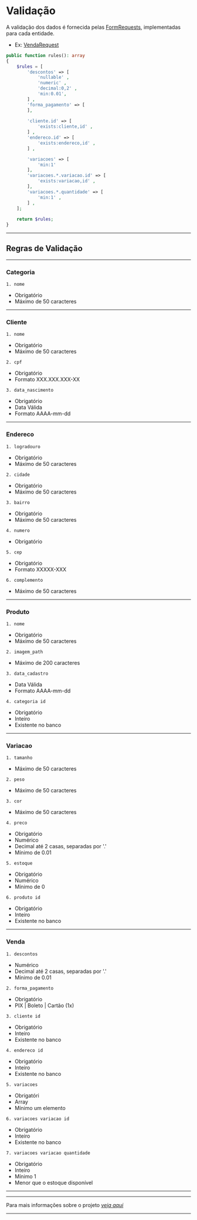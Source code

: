 
# Validação

A validação dos dados é fornecida pelas [FormRequests](/src/app/Http/Requests/), implementadas para cada entidade.

- Ex: [VendaRequest](/src/app/Http/Requests/VendaRequest.php)
```php
public function rules(): array
{
    $rules = [
        'descontos' => [
            'nullable' ,
            'numeric' ,      
            'decimal:0,2' ,
            'min:0.01',
        ] ,
        'forma_pagamento' => [
        ],
        
        'cliente.id' => [
            'exists:cliente,id' ,
        ] ,
        'endereco.id' => [
            'exists:endereco,id' ,
        ] ,

        'variacoes' => [
            'min:1'
        ],
        'variacoes.*.variacao.id' => [
            'exists:variacao,id' ,
        ],
        'variacoes.*.quantidade' => [
            'min:1' ,
        ] ,
    ];
    
    return $rules;
}
```
---

## Regras de Validação

---

### Categoria
`1. nome`
- Obrigatório
- Máximo de 50 caracteres

---

###  Cliente
`1. nome`
- Obrigatório
- Máximo de 50 caracteres

`2. cpf`
- Obrigatório
- Formato XXX.XXX.XXX-XX

`3. data_nascimento`
- Obrigatório
- Data Válida
- Formato AAAA-mm-dd            

---

### Endereco
`1. logradouro`
- Obrigatório
- Máximo de 50 caracteres

`2. cidade`
- Obrigatório
- Máximo de 50 caracteres

`3. bairro`
- Obrigatório
- Máximo de 50 caracteres

`4. numero`
- Obrigatório

`5. cep`
- Obrigatório
- Formato XXXXX-XXX

`6. complemento`
- Máximo de 50 caracteres

---

### Produto
`1. nome`
- Obrigatório
- Máximo de 50 caracteres

`2. imagem_path` 
- Máximo de 200 caracteres
            
`3. data_cadastro`
- Data Válida
- Formato AAAA-mm-dd            
            
`4. categoria id`
- Obrigatório
- Inteiro
- Existente no banco

---

### Variacao
`1. tamanho`
- Máximo de 50 caracteres

`2. peso`
- Máximo de 50 caracteres

`3. cor`
- Máximo de 50 caracteres

`4. preco`
- Obrigatório
- Numérico
- Decimal até 2 casas, separadas por '.'
- Mínimo de 0.01

`5. estoque`
- Obrigatório
- Numérico            
- Mínimo de 0            

`6. produto id`
- Obrigatório
- Inteiro
- Existente no banco

---

### Venda
`1. descontos`
- Numérico
- Decimal até 2 casas, separadas por '.'
- Mínimo de 0.01

`2. forma_pagamento`
- Obrigatório
- PIX | Boleto | Cartão (1x)  

`3. cliente id`
- Obrigatório
- Inteiro
- Existente no banco
            
`4. endereco id`
- Obrigatório
- Inteiro
- Existente no banco
           
`5. variacoes`
- Obrigatóri
- Array
- Mínimo um elemento

`6. variacoes variacao id` 
- Obrigatório
- Inteiro
- Existente no banco
            
`7. variacoes variacao quantidade`
- Obrigatório
- Inteiro
- Mínimo 1
- Menor que o estoque disponível
        
--- 
---

Para mais informações sobre o projeto *[veja aqui](/README.md)*

---













